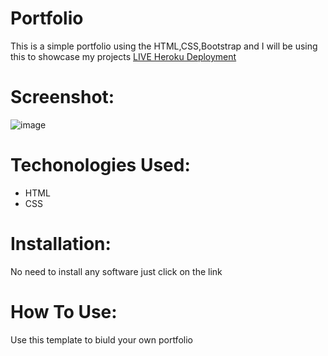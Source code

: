 # Portfolio
This is a simple portfolio using the HTML,CSS,Bootstrap and I will be using this to showcase my projects 
[LIVE Heroku Deployment](https://portfolio-aroc.herokuapp.com/)
# Screenshot:
 ![image](https://user-images.githubusercontent.com/95597913/147023680-6b848cbf-5316-47e7-96e2-d3734a3a74c8.png)
# Techonologies Used:
* HTML
* CSS
# Installation:
No need to install any software just click on the link

# How To Use:
Use this template to biuld your own portfolio
